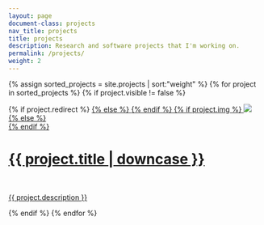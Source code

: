 ```yaml
---
layout: page
document-class: projects
nav_title: projects
title: projects
description: Research and software projects that I'm working on.
permalink: /projects/
weight: 2
---
```


{% assign sorted_projects = site.projects | sort:"weight" %}
{% for project in sorted_projects %}
    {% if project.visible != false %}
<div class="project">
    <div class="thumbnail">
        {% if project.redirect %}
        <a href="{{ project.redirect }}" target="_blank">
        {% else %}
        <a href="{{ project.url | prepend:site.baseurl }}">
        {% endif %}
        {% if project.img %}
        <img class="thumbnail" src="{{ project.img | prepend:site.baseurl }}"/>
        {% else %}
        <div class="thumbnail blankbox"></div>
        {% endif %}
        <span>
            <h1>{{ project.title | downcase }}</h1>
            <br/>
            <p>{{ project.description }}</p>
        </span>
        </a>
    </div>
</div>
    {% endif %}
{% endfor %}
